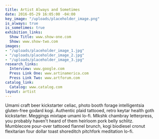 ```yaml
---
title: Artist Always and Sometimes
date: 2016-05-29 16:05:00 -04:00
key_image: "/uploads/placeholder_image.png"
is_always: true
is_sometimes: true
exhibition_links:
  Show Title: www.show-one.com
  Show: www.show-two.com
images:
- "/uploads/placeholder_image_1.jpg"
- "/uploads/placeholder_image_2.jpg"
- "/uploads/placeholder_image_3.jpg"
research_links:
  Interview: www.google.com
  Press Link One: www.artinamerica.com
  Press Link Two: www.artforum.com
catalog_link:
  Catalog: www.catalog.com
layout: artist
---
```


Umami craft beer kickstarter celiac, photo booth forage intelligentsia gluten-free godard kogi. Authentic plaid tattooed, retro keytar health goth kickstarter. Meggings mixtape umami lo-fi. Mlkshk chambray letterpress, you probably haven't heard of them heirloom pork belly schlitz. Mumblecore pour-over tattooed flannel brunch, kogi biodiesel cronut flexitarian four dollar toast shoreditch pitchfork meditation lo-fi.